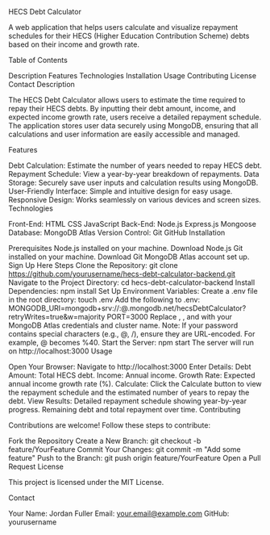 HECS Debt Calculator

A web application that helps users calculate and visualize repayment schedules for their HECS (Higher Education Contribution Scheme) debts based on their income and growth rate.

Table of Contents

Description
Features
Technologies
Installation
Usage
Contributing
License
Contact
Description

The HECS Debt Calculator allows users to estimate the time required to repay their HECS debts. By inputting their debt amount, income, and expected income growth rate, users receive a detailed repayment schedule. The application stores user data securely using MongoDB, ensuring that all calculations and user information are easily accessible and managed.

Features

Debt Calculation: Estimate the number of years needed to repay HECS debt.
Repayment Schedule: View a year-by-year breakdown of repayments.
Data Storage: Securely save user inputs and calculation results using MongoDB.
User-Friendly Interface: Simple and intuitive design for easy usage.
Responsive Design: Works seamlessly on various devices and screen sizes.
Technologies

Front-End:
HTML
CSS
JavaScript
Back-End:
Node.js
Express.js
Mongoose
Database:
MongoDB Atlas
Version Control:
Git
GitHub
Installation

Prerequisites
Node.js installed on your machine. Download Node.js
Git installed on your machine. Download Git
MongoDB Atlas account set up. Sign Up Here
Steps
Clone the Repository:
git clone https://github.com/yourusername/hecs-debt-calculator-backend.git
Navigate to the Project Directory:
cd hecs-debt-calculator-backend
Install Dependencies:
npm install
Set Up Environment Variables:
Create a .env file in the root directory:
touch .env
Add the following to .env:
MONGODB_URI=mongodb+srv://<username>:<password>@<clusterName>.mongodb.net/hecsDebtCalculator?retryWrites=true&w=majority
PORT=3000
Replace <username>, <password>, and <clusterName> with your MongoDB Atlas credentials and cluster name.
Note: If your password contains special characters (e.g., @, /), ensure they are URL-encoded. For example, @ becomes %40.
Start the Server:
npm start
The server will run on http://localhost:3000
Usage

Open Your Browser:
Navigate to http://localhost:3000
Enter Details:
Debt Amount: Total HECS debt.
Income: Annual income.
Growth Rate: Expected annual income growth rate (%).
Calculate:
Click the Calculate button to view the repayment schedule and the estimated number of years to repay the debt.
View Results:
Detailed repayment schedule showing year-by-year progress.
Remaining debt and total repayment over time.
Contributing

Contributions are welcome! Follow these steps to contribute:

Fork the Repository
Create a New Branch:
git checkout -b feature/YourFeature
Commit Your Changes:
git commit -m "Add some feature"
Push to the Branch:
git push origin feature/YourFeature
Open a Pull Request
License

This project is licensed under the MIT License.

Contact

Your Name: Jordan Fuller
Email: your.email@example.com
GitHub: yourusername
